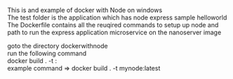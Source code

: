This is and example of docker with Node on windows <br>
The test folder is the application which has node express sample helloworld <br>
The Dockerfile contains all the reuqired commands to setup up node and path to run the express application microservice on the nanoserver image <br>

goto the directory dockerwithnode <br>
run  the following command  <br>
docker build . -t <name>:<tag> <br>
example command  => docker build . -t mynode:latest <br>


